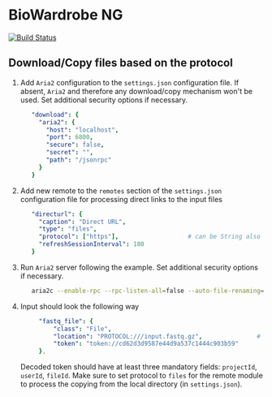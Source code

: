 # BioWardrobe NG
[![Build Status](https://travis-ci.org/Barski-lab/biowardrobe-ng.svg?branch=master)](https://travis-ci.org/Barski-lab/biowardrobe-ng)


## Download/Copy files based on the protocol

1. Add `Aria2` configuration to the `settings.json` configuration file. If absent, `Aria2` and therefore any download/copy mechanism won't be used. Set additional security options if necessary.

   ```yaml
      "download": {
        "aria2": {
          "host": "localhost",
          "port": 6800,
          "secure": false,
          "secret": "",
          "path": "/jsonrpc"
        }
      }
    ```

2. Add new remote to the `remotes` section of the `settings.json` configuration file for processing direct links to the input files

   ```yaml
      "directurl": {
        "caption": "Direct URL",
        "type": "files",
        "protocol": ["https"],                   # can be String also
        "refreshSessionInterval": 180
      }
   ```

3. Run `Aria2` server following the example. Set additional security options if necessary.

   ```bash
      aria2c --enable-rpc --rpc-listen-all=false --auto-file-renaming=false --rpc-listen-port=6800 --console-log-level=debug
   ```

4. Input should look the following way
   ```yaml
        "fastq_file": {
            "class": "File",
            "location": "PROTOCOL:///input.fastq.gz",               # PROTOCOL defines the remote module to use
            "token": "token://cd62d3d9587e44d9a537c1444c903b59"
        },
   ```

   Decoded token should have at least three mandatory fields: `projectId`, `userId`, `fileId`.
   Make sure to set protocol to `files` for the remote module to process the copying from the local directory (in `settings.json`).